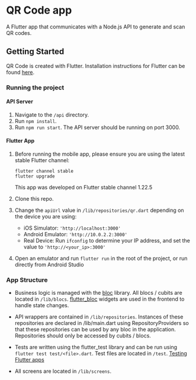 # QR Code app

A Flutter app that communicates with a Node.js API to generate and scan QR codes.

## Getting Started
QR Code is created with Flutter. Installation instructions for Flutter can be found [here](https://flutter.dev/docs/get-started/install).

### Running the project

#### API Server
1. Navigate to the `/api` directory.
2. Run `npm install`. 
3. Run `npm run start`. The API server should be running on port 3000.

#### Flutter App
1. Before running the mobile app, please ensure you are using the latest stable Flutter channel:
    ```
    flutter channel stable
    flutter upgrade
    ```
    This app was developed on Flutter stable channel 1.22.5

2. Clone this repo.
3. Change the `apiUrl` value in `/lib/repositories/qr.dart` depending on the device you are using:
    * iOS Simulator: `'http://localhost:3000'`
    * Android Emulator: `'http://10.0.2.2:3000'`
    * Real Device: Run `ifconfig` to determine your IP address, and set the value to `'http://<your_ip>:3000'`
3. Open an emulator and run `flutter run` in the root of the project, or run directly from Android Studio

### App Structure
* Business logic is managed with the [bloc](https://bloclibrary.dev/#/) library. All blocs / cubits are located in `/lib/blocs`. [flutter_bloc](https://pub.dev/packages/flutter_bloc) widgets are used in the frontend to handle state changes.

* API wrappers are contained in `/lib/repositories`. Instances of these repositories are declared in /lib/main.dart using RepositoryProviders so that these repositories can be used by any bloc in the application. Repositories should only be accessed by cubits / blocs.

* Tests are written using the flutter_test library and can be run using `flutter test test/<file>.dart`. Test files are located in `/test`.
[Testing Flutter apps](https://flutter.dev/docs/testing)

* All screens are located in `/lib/screens`.
